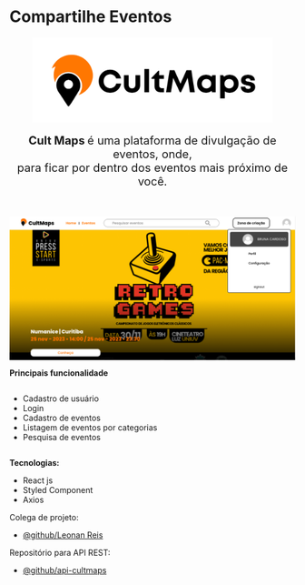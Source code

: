# Compartilhe Eventos
<div align="center" style=" display: flex; align-items: center; flex-direction: column;">
    <img height="150px" src="./public/lgcultmaps.svg"/>
    <p align="center" style="font-size: 20px; text-align: center;">
        <b>Cult Maps </b>é uma plataforma de divulgação de eventos, onde, <br> para ficar por dentro dos eventos mais próximo de você.
    </p>
    <hr/>
    <img width="100%" src="./public/cultmapsHome.png"/>
</div>
    <div width="100%" style=" display: flex; align-items: start; flex-direction: column;">
    <p><b>Principais funcionalidade</b></p>
    <ul>
        <li>Cadastro de usuário</li>
        <li>Login</li>
        <li>Cadastro de eventos</li>
        <li>Listagem de eventos por categorias</li>
        <li>Pesquisa de eventos</li>
    </ul>
    </div>
    
**Tecnologias:**
 - React js
 - Styled Component
 - Axios
   
Colega de projeto:

- [@github/Leonan Reis](https://github.com/LeonanAraudo) 
  


Repositório para API REST:

- [@github/api-cultmaps](https://github.com/BrunaCardoso7/api-cultmaps) 

